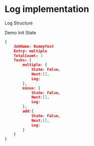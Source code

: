# Log implementation

Log Structure

Demo Init State
```json
{
    JobName: DummyTest
    Entry: multiple
    TotalCount: 3
    Tasks: {
        multiple: {
            State: False,
            Next:[],
            Log:
        },
        minus: {
            State: False,
            Next:[],
            Log:
        },
        add:{
            State: False,
            Next:[],
            Log:
        }
    }
}
```